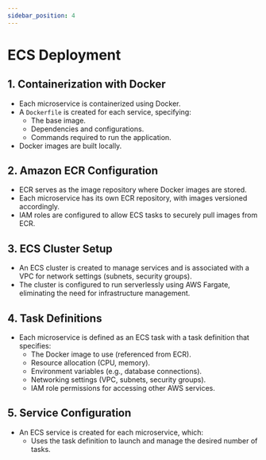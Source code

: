 ```yaml
---
sidebar_position: 4
---
```


# ECS Deployment

## 1. Containerization with Docker
- Each microservice is containerized using Docker.
- A `Dockerfile` is created for each service, specifying:
  - The base image.
  - Dependencies and configurations.
  - Commands required to run the application.
- Docker images are built locally.

## 2. Amazon ECR Configuration
- ECR serves as the image repository where Docker images are stored.
- Each microservice has its own ECR repository, with images versioned accordingly.
- IAM roles are configured to allow ECS tasks to securely pull images from ECR.

## 3. ECS Cluster Setup
- An ECS cluster is created to manage services and is associated with a VPC for network settings (subnets, security groups).
- The cluster is configured to run serverlessly using AWS Fargate, eliminating the need for infrastructure management.

## 4. Task Definitions
- Each microservice is defined as an ECS task with a task definition that specifies:
  - The Docker image to use (referenced from ECR).
  - Resource allocation (CPU, memory).
  - Environment variables (e.g., database connections).
  - Networking settings (VPC, subnets, security groups).
  - IAM role permissions for accessing other AWS services.

## 5. Service Configuration
- An ECS service is created for each microservice, which:
  - Uses the task definition to launch and manage the desired number of tasks.
